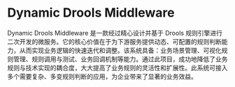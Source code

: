 # Dynamic Drools Middleware
Dynamic Drools Middleware 是一款经过精心设计并基于 Drools 规则引擎进行二次开发的微服务。它的核心价值在于为下游服务提供动态、可配置的规则判断能力，从而实现业务逻辑的快速迭代和调整。该系统具备：业务场景管理、可视化规则管理、规则调用与测试、业务回调机制等能力。通过此项目，成功地降低了业务规则与技术实现的耦合度，大大提高了业务规则的灵活性和扩展性。此系统可接入多个需要复杂、多变规则判断的应用，为企业带来了显著的业务效益。

